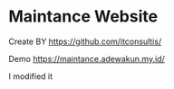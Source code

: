 # Maintance Website

Create BY
https://github.com/itconsultis/

Demo
https://maintance.adewakun.my.id/

I modified it
